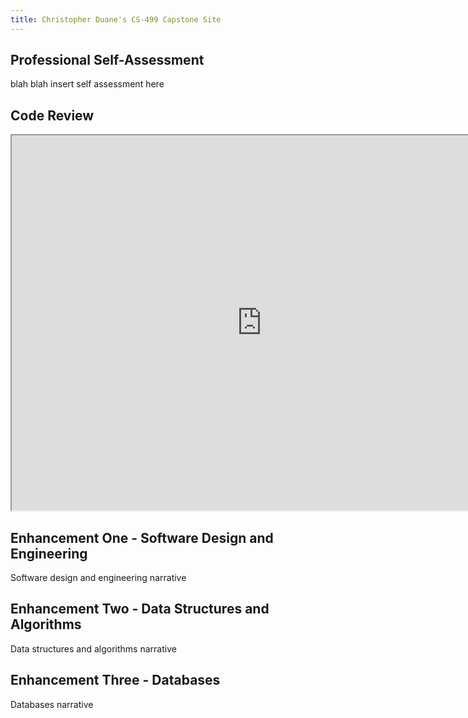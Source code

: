 ```yaml
---
title: Christopher Duane's CS-499 Capstone Site
---
```


## Professional Self-Assessment
blah blah insert self assessment here

## Code Review
<iframe width="800" height="600" src="https://youtube.com/embed/Gdv9MdSamLo"></iframe>

## Enhancement One - Software Design and Engineering
Software design and engineering narrative
## Enhancement Two - Data Structures and Algorithms
Data structures and algorithms narrative
## Enhancement Three - Databases
Databases narrative
